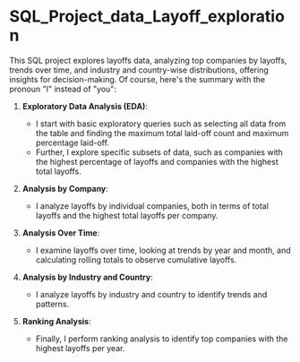 # SQL_Project_data_Layoff_exploration
This SQL project explores layoffs data, analyzing top companies by layoffs, trends over time, and industry and country-wise distributions, offering insights for decision-making.
Of course, here's the summary with the pronoun "I" instead of "you":

1. **Exploratory Data Analysis (EDA)**:
   - I start with basic exploratory queries such as selecting all data from the table and finding the maximum total laid-off count and maximum percentage laid-off.
   - Further, I explore specific subsets of data, such as companies with the highest percentage of layoffs and companies with the highest total layoffs.

2. **Analysis by Company**:
   - I analyze layoffs by individual companies, both in terms of total layoffs and the highest total layoffs per company.

3. **Analysis Over Time**:
   - I examine layoffs over time, looking at trends by year and month, and calculating rolling totals to observe cumulative layoffs.

4. **Analysis by Industry and Country**:
   - I analyze layoffs by industry and country to identify trends and patterns.

5. **Ranking Analysis**:
   - Finally, I perform ranking analysis to identify top companies with the highest layoffs per year.

